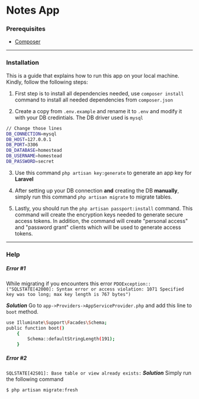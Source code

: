 # Notes App
### Prerequisites
* [Composer](https://getcomposer.org/download/ "Download Composer")

-----------------------------------------------------------------------------------

### Installation
This is a guide that explains how to run this app on your local machine. Kindly, follow the following steps:

  1. First step is to install all dependencies needed, use `composer install` command to install all needed dependencies from `composer.json`

  2. Create a copy from `.env.example` and rename it to `.env` and modify it with your DB credintials. The DB driver used is `mysql`
 ```sh
// Change those lines
DB_CONNECTION=mysql
DB_HOST=127.0.0.1
DB_PORT=3306
DB_DATABASE=homestead
DB_USERNAME=homestead
DB_PASSWORD=secret
 ```
  3. Use this command `php artisan key:generate` to generate an app key for **Laravel** 
  4. After setting up your DB connection **and** creating the DB **manually**, simply run this command `php artisan migrate` to migrate tables.

  5. Lastly, you should run the `php artisan passport:install` command. This command will create the encryption keys needed to generate secure access tokens. In addition, the command will create "personal access" and "password grant" clients which will be used to generate access tokens.

----------------------------------------------------------------------

### Help

##### Error #1
While migrating if you encounters this error
`PDOException::("SQLSTATE[42000]: Syntax error or access violation: 1071 Specified key was too long; max key length is 767 bytes")`

_**Solution**_
Go to `app->Providers->AppServiceProvider.php` and add this line to `boot` method.
``` sh
use Illuminate\Support\Facades\Schema;
public function boot()
    {
        Schema::defaultStringLength(191);
    }
```

##### Error #2
`SQLSTATE[42S01]: Base table or view already exists:`
_**Solution**_
Simply run the following command 
``` sh
$ php artisan migrate:fresh
```
